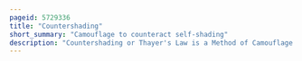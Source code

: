 ```yaml
---
pageid: 5729336
title: "Countershading"
short_summary: "Camouflage to counteract self-shading"
description: "Countershading or Thayer's Law is a Method of Camouflage in which an Animal's Coloration is darker on the top or upper Side and Lighter on the Underside of the. This Pattern is found in many Species of Mammals Reptiles Birds fish and insects both in Prey and Predators."
---
```


